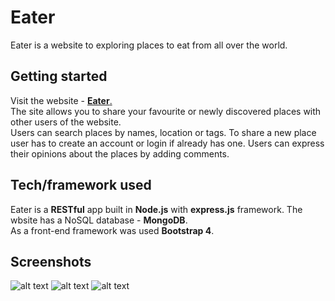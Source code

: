 # Eater
Eater is a website to exploring places to eat from all over the world.
## Getting started
Visit the website - [**Eater**.](https://frozen-hollows-32752.herokuapp.com/) </br>
The site allows you to share your favourite or newly discovered places with other users of the website.</br>
Users can search places by names, location or tags. To share a new place user has to create an account or login if already has one.
Users can express their opinions about the places by adding comments.
## Tech/framework used
Eater is a **RESTful** app built in **Node.js** with **express.js** framework. The wbsite has a NoSQL database - **MongoDB**.</br>
As a front-end framework was used **Bootstrap 4**.
## Screenshots
![alt text](https://res.cloudinary.com/papatki/image/upload/v1530606839/Capture0.jpg)
![alt text](https://res.cloudinary.com/papatki/image/upload/v1530605831/Capture.jpg)
![alt text](https://res.cloudinary.com/papatki/image/upload/q_100/v1530605830/Capture2.jpg)


